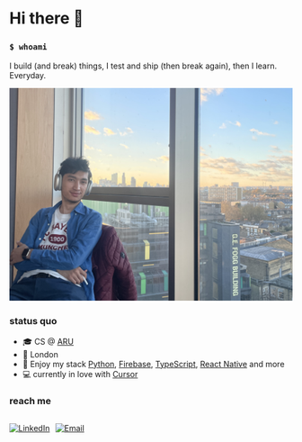 # Hi there 👋

### `$ whoami`

I build (and break) things, I test and ship (then break again), then I learn. Everyday.

![image](/public/readme.jpg)

### status quo

- 🎓 CS @ [ARU](https://www.aru.ac.uk/)
- 📍 London
- 🌱 Enjoy my stack [Python](https://www.python.org/), [Firebase](https://firebase.google.com/), [TypeScript](https://www.typescriptlang.org/), [React Native](https://reactnative.dev/) and more
- 💻 currently in love with [Cursor](https://www.cursor.com/)

### reach me

<div style="display: flex; gap: 10px;">

[![LinkedIn](https://img.shields.io/badge/LinkedIn-0077B5?style=for-the-badge&logo=linkedin&logoColor=white)](https://www.linkedin.com/in/nuriddinislamov/)

[![Email](https://img.shields.io/badge/Email-D14836?style=for-the-badge&logo=gmail&logoColor=white)](mailto:mail@noonosh.com)

</div>
